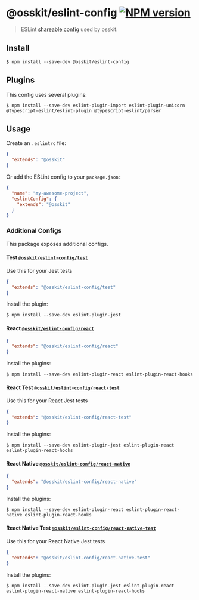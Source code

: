 # @osskit/eslint-config [![NPM version](https://img.shields.io/npm/v/@osskit/eslint-config.svg)](https://www.npmjs.com/package/@osskit/eslint-config)

> ESLint [shareable config](http://eslint.org/docs/developer-guide/shareable-configs.html) used by osskit.

## Install

```shell
$ npm install --save-dev @osskit/eslint-config
```

## Plugins

This config uses several plugins:

```shell
$ npm install --save-dev eslint-plugin-import eslint-plugin-unicorn @typescript-eslint/eslint-plugin @typescript-eslint/parser
```

## Usage

Create an `.eslintrc` file:

```json
{
  "extends": "@osskit"
}
```

Or add the ESLint config to your `package.json`:

```json
{
  "name": "my-awesome-project",
  "eslintConfig": {
    "extends": "@osskit"
  }
}
```

### Additional Configs

This package exposes additional configs.

#### Test [`@osskit/eslint-config/test`](test.json)

Use this for your Jest tests

```json
{
  "extends": "@osskit/eslint-config/test"
}
```

Install the plugin:

```shell
$ npm install --save-dev eslint-plugin-jest
```

#### React [`@osskit/eslint-config/react`](react.json)

```json
{
  "extends": "@osskit/eslint-config/react"
}
```

Install the plugins:

```shell
$ npm install --save-dev eslint-plugin-react eslint-plugin-react-hooks
```

#### React Test [`@osskit/eslint-config/react-test`](react-test.json)

Use this for your React Jest tests

```json
{
  "extends": "@osskit/eslint-config/react-test"
}
```

Install the plugins:

```shell
$ npm install --save-dev eslint-plugin-jest eslint-plugin-react eslint-plugin-react-hooks
```

#### React Native [`@osskit/eslint-config/react-native`](react-native.json)

```json
{
  "extends": "@osskit/eslint-config/react-native"
}
```

Install the plugins:

```shell
$ npm install --save-dev eslint-plugin-react eslint-plugin-react-native eslint-plugin-react-hooks
```

#### React Native Test [`@osskit/eslint-config/react-native-test`](react-native-test.json)

Use this for your React Native Jest tests

```json
{
  "extends": "@osskit/eslint-config/react-native-test"
}
```

Install the plugins:

```shell
$ npm install --save-dev eslint-plugin-jest eslint-plugin-react eslint-plugin-react-native eslint-plugin-react-hooks
```
